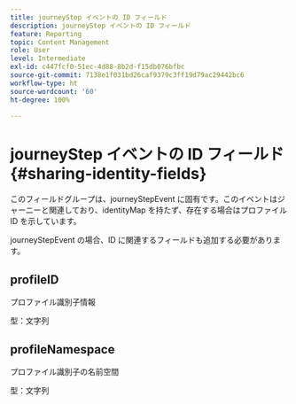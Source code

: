 ```yaml
---
title: journeyStep イベントの ID フィールド
description: journeyStep イベントの ID フィールド
feature: Reporting
topic: Content Management
role: User
level: Intermediate
exl-id: c447fcf0-51ec-4d88-8b2d-f15db076bfbc
source-git-commit: 7138e1f031bd26caf9379c3ff19d79ac29442bc6
workflow-type: ht
source-wordcount: '60'
ht-degree: 100%

---
```


# journeyStep イベントの ID フィールド {#sharing-identity-fields}

このフィールドグループは、journeyStepEvent に固有です。このイベントはジャーニーと関連しており、identityMap を持たず、存在する場合はプロファイル ID を示しています。

journeyStepEvent の場合、ID に関連するフィールドも追加する必要があります。

## profileID

プロファイル識別子情報

型：文字列

## profileNamespace

プロファイル識別子の名前空間

型：文字列
